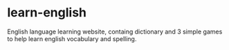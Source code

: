 # learn-english
English language learning website, containg dictionary and 3 simple games to help learn english vocabulary and spelling.
